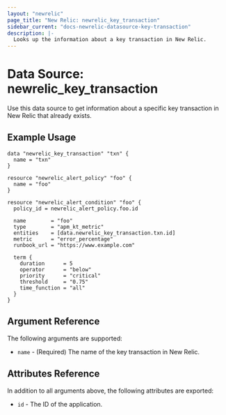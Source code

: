 ```yaml
---
layout: "newrelic"
page_title: "New Relic: newrelic_key_transaction"
sidebar_current: "docs-newrelic-datasource-key-transaction"
description: |-
  Looks up the information about a key transaction in New Relic.
---
```


# Data Source: newrelic\_key\_transaction

Use this data source to get information about a specific key transaction in New Relic that already exists.

## Example Usage

```hcl
data "newrelic_key_transaction" "txn" {
  name = "txn"
}

resource "newrelic_alert_policy" "foo" {
  name = "foo"
}

resource "newrelic_alert_condition" "foo" {
  policy_id = newrelic_alert_policy.foo.id

  name        = "foo"
  type        = "apm_kt_metric"
  entities    = [data.newrelic_key_transaction.txn.id]
  metric      = "error_percentage"
  runbook_url = "https://www.example.com"

  term {
    duration      = 5
    operator      = "below"
    priority      = "critical"
    threshold     = "0.75"
    time_function = "all"
  }
}
```

## Argument Reference

The following arguments are supported:

* `name` - (Required) The name of the key transaction in New Relic.

## Attributes Reference

In addition to all arguments above, the following attributes are exported:

* `id` - The ID of the application.
